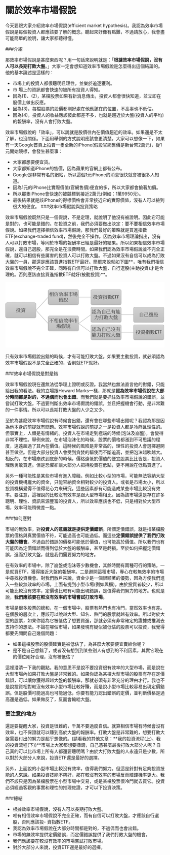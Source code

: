 # 關於效率市場假說

今天要跟大家介紹效率市場假說(efficient market hypothesis)。我認為效率市場假說是每個投資人都應該要了解的概念。聽起來好像有點難，不過請放心，我會盡可能簡單的說明，讓大家都聽得懂。

###介紹

那效率市場假說是甚麼東西呢？用一句話來說明就是：「**根據效率市場假說，沒有人可以長期打敗大盤**。」大家一定會想知道效率市場假說是怎麼得出這個結論的。他的基本論述是這樣的：

- 市場上的投資人都很聰明且理性，並樂於追逐獲利。
- 市 場上的資訊都會快速的被所有投資人得知。
- 因為(1)、(2)，某檔股票如果有新消息傳出，投資人都會很快知道，並立即在股價上做出反應。
- 因為(3)，每檔股票的股價都剛好處在他應該在的位置，不高辜也不低估。
- 因為(4)，投資人的收益應該彼此都差不多，也就是趨近於大盤(投資人的平均)的報酬率，沒有人會打敗大盤。


效率市場假說的「效率」，可以說就是股價往內在價值趨近的效率。如果還是不太了解，也沒關係。下面用舉例的方式說明應該會更清楚。大家可以想像一下，如果有一天Google首頁上拍賣一隻全新的iPhone(假設官網售價是新台幣2萬元)，從1元開始競標，會發生甚麼事：

- 大家都想要便宜貨。
- 大家都知道iPhone的售價，因為蘋果的官網上都有公布。
- Google是非常有名的網站，所以這個1元iPhone的消息很快就會被很多人知道。
- 因為1元的iPhone比實際價值(官網售價)便宜的多，所以大家都會搶著加價。
- 所以那隻iPhone會快速的被競標到接近2萬元(例如：1萬9950元)。
- 最後結果就是該iPhone的得標價格會非常接近它的實際價值，沒有人可以撿到很大的便宜。
###效率市場假說與投資策略

效率市場假說既然只是一個假說，不是定理，就說明了他沒有被證明。因此它可能是對的，也可能是錯的。在投資之前，我們必須要做出決定：要不要相信效率市場假說。如果我們選擇相信效率市場假說，那我們最好的策略就是買進指數ETF(exchange-traded fund)，然後完全不操作。因為效率市場理論指出，沒有人可以打敗市場，等同於市場的報酬率已經是最好的結果。所以如果相信效率市場假說，還自己選股，那完全是在浪費時間。如果我們認為效率市場假說並不完全正確，就可以相信有些厲害的投資人可以打敗大盤。不過如果沒有自信可以成為打敗大盤的一員，那還是應該買進指數ETF最好。簡單來說就如下圖**，唯有我們相信效率市場假說不完全正確，同時有自信可以打敗大盤，自行選股(主動投資)才是合理的。否則應該直接買進指數ETF就好(被動投資)**。

![](./images/emh.png)

只有效率市場假說出錯的時候，才有可能打敗大盤。如果要主動投資，就必須認為效率市場假說不是完全正確的，否則就ETF就好。

###效率市場假說是對是錯

效率市場假說現在還無法從學理上證明或反證。我當然也無法直言他的對錯，只能給出我的看法。我的立場跟Howard Marks一樣，那就是**認為效率市場假說在大部分時間都是對的，不過偶而也會出錯**。而我們就是要抓住效率市場假說的錯誤，並嘗試打敗大盤。不過要判斷出效率市場假說的錯誤，並且把握機會行動，是非常難的一件事情。所以可以長期打敗大盤的人少之又少。

至於為甚麼效率市場假說有時候會出錯，還有會在哪些市場出錯呢？我認為那是因為他本身的前提就有問題。效率市場假說的前提之一是投資人都是冷靜且理性的。但事實上，人類是有情緒的。投資人在市場走到極端的時候(泡沫及崩盤)，會變得非常不理性。舉例來說，在市場泡沫化的時候，股票的價格都漲到不可思議的程度，遠遠超過了其內在價值。這時候的風險是非常高的，理性的投資人會選擇避開甚至做空。但是大部分投資人會受到貪婪的驅使而不斷追高，並把泡沫越吹越大。相反的，在市場崩跌到底部的時候，價格遠低於價值的便宜股票比比皆是，投資人理應勇敢買進。但是恐懼卻讓大部分人把持股賣在低點，更不用說在低點買進了。

另外一種可能性是某些市場有進入障礙。例如比較小型的市場，可能無法容納大型的投資機構龐大的資金，只能容納資金相對較少的投資人。或者是市場太小，所以投資機構覺得不值得花心力來研究。這些因素都有可能造成某些市場比較沒有效率。要注意，這裡說的比較沒有效率是跟大型市場相比。因為該市場還是存在許多聰明、理性、資訊來源豐富的投資人，所以效率應該也不低，只是相對於大型市場，效率可能稍微差一點。

###如何應對

市場的無效率，對**投資人的意義就是提供定價錯誤**。所謂定價錯誤，就是指某檔股票的價格與真實價值不符，可能過高也可能過低。而這些**定價錯誤提供了我們打敗大盤的機會**。不過由於錯誤的價格可能低於價值，也可能高於價值。所以我們也有可能因為定價錯誤而得到低於大盤的報酬率，甚至是虧損。至於如何把握定價錯誤，進而打敗大盤，就是我們需要努力的地方。

在有效率的市場中，除了崩盤或泡沫等少數機會，其餘時間有兩種可行的策略。一是就買ETF，獲得接近大盤的報酬率。二是避開這種市場，專心在較無效率的市場中尋找投資機會。對我們散戶來說，資金少是一個很顯著的優勢，因為方便我們進入一些較無效率的市場。上面有提到小型市場(例如興櫃)，由於投資者較少，所以可能比較沒有效率，定價也比較有可能出現錯誤，是值得我們努力的地方。也就是說，**我們應該要在較沒有效率的市場嘗試打敗市場**。

市場是很多股票的總和，在一個市場中，股票有熱門也有冷門，當然效率也有差。在個股的層次上，應該可以說越大型、知名、熱門的股票就越有效率。所以對於大型的股票，如果你認為它被低估了想要買進，那就必須有非常確定的證據或推測去支持你的想法。不論在哪個市場，如果發現有疑似被低估的股票可以投資，我覺得都要先問問自己幾個問題：

- 如果這檔股票的股價確實是被低估了，為甚麼大家要便宜賣給你呢？
- 是不是自己想錯了，或者沒有想到到某些別人有想到的不利因素，其實它現在的價位剛好合理，沒有被低估？

這裡澄清一下我的觀點。我的意思不是說不要投資很有效率的大型市場，而是說在大型市場內如果打敗大盤是非常難的。如果你認為某檔大型市場的股票有存在定價錯誤，可以讓你獲得超越大盤的報酬率，那就必須有非常充分的理由才行。我也不是說投資相對較沒有效率小型市場比較好賺，而是說小型市場比較容易出現定價錯誤。但是股價可能過高也可能過低，你要有能力認出錯誤的定價，並判斷價格是過高還是過低。如果做反了，反而會輸給大盤。

### 要注意的地方

還是要提醒大家，投資是很難的，千萬不要過度自信。就算相信市場有時候會沒有效率，也不保證就可以賺到高於大盤的報酬率。打敗大盤是非常難的，想要打敗大盤需要付出的努力是超乎想像的。(請看我的其他文章：**我的投資流程(上)、我的投資流程(下))**市場上大家都想要賺錢，自己憑甚麼最後打敗大部分人呢？自己真的可以比市場上所有人都還要聰明嗎？由於大打敗大盤的人永遠只是少數，所以對於大部分人來說，投資ETF還是最好的選擇。

另外，上面說的小型市場比較沒有效率，值得我們努力。但這是針對有足夠投資技能的人來說。如果投資技能不夠好，那在較沒有效率的市場反而賠錢機率更大。我們不該只是因為某檔股票在小型市場中交易，或是某檔股票很冷門就去買它。投資必須經過客觀的事實和理性的推理佐證，才可以下投資決策。


###總結

- 根據效率市場假說，沒有人可以長期打敗大盤。
- 唯有相信效率市場假說不完全正確，而有自信可以打敗大盤，才應該自行選股，否則應該投- 資指數ETF。
- 我認為效率市場假說在大部分時間都是對的，不過偶而也會出錯。
- 市場的無效率提供定價錯誤，而定價錯誤提供了我們打敗大盤的機會。
- 我們應該要在較沒有效率的市場嘗試打敗市場。
- 對於大部分人來說，投資ETF還是最好的選擇。
